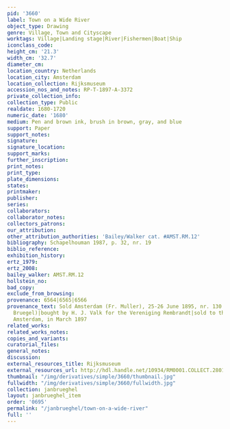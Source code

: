 ```yaml
---
pid: '3660'
label: Town on a Wide River
object_type: Drawing
genre: Village, Town and Cityscape
worktags: Village|Landing stage|River|Fishermen|Boat|Ship
iconclass_code:
height_cm: '21.3'
width_cm: '32.7'
diameter_cm:
location_country: Netherlands
location_city: Amsterdam
location_collection: Rijksmuseum
accession_nos_and_notes: RP-T-1897-A-3372
private_collection_info:
collection_type: Public
realdate: 1680-1720
numeric_date: '1680'
medium: Pen and brown ink, brush in brown, gray, and blue
support: Paper
support_notes:
signature:
signature_location:
support_marks:
further_inscription:
print_notes:
print_type:
plate_dimensions:
states:
printmaker:
publisher:
series:
collaborators:
collaborator_notes:
collectors_patrons:
our_attribution:
other_attribution_authorities: 'Bailey/Walker cat. #AMST.RM.12'
bibliography: Schapelhouman 1987, p. 32, nr. 19
biblio_reference:
exhibition_history:
ertz_1979:
ertz_2008:
bailey_walker: AMST.RM.12
hollstein_no:
bad_copy:
exclude_from_browsing:
provenance: 6564|6565|6566
provenance_text: Sold Amsterdam (Fr. Muller), 25-26 June 1895, nr. 130 (as Pieter
  Bruegel)|bought by H. J. Valk for the Vereniging Rembrandt|sold to the Rijksmuseum,
  Amsterdam, in March 1897
related_works:
related_works_notes:
copies_and_variants:
curatorial_files:
general_notes:
discussion:
external_resources_title: Rijksmuseum
external_resources_url: http://hdl.handle.net/10934/RM0001.COLLECT.28019
thumbnail: "/img/derivatives/simple/3660/thumbnail.jpg"
fullwidth: "/img/derivatives/simple/3660/fullwidth.jpg"
collection: janbrueghel
layout: janbrueghel_item
order: '0695'
permalink: "/janbrueghel/town-on-a-wide-river"
full: ''
---
```

